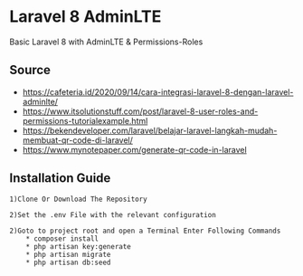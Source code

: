 # Laravel 8 AdminLTE
Basic Laravel 8 with AdminLTE & Permissions-Roles

## Source
* https://cafeteria.id/2020/09/14/cara-integrasi-laravel-8-dengan-laravel-adminlte/
* https://www.itsolutionstuff.com/post/laravel-8-user-roles-and-permissions-tutorialexample.html
* https://bekendeveloper.com/laravel/belajar-laravel-langkah-mudah-membuat-qr-code-di-laravel/
* https://www.mynotepaper.com/generate-qr-code-in-laravel

## Installation Guide
    1)Clone Or Download The Repository

    2)Set the .env File with the relevant configuration

    2)Goto to project root and open a Terminal Enter Following Commands 
        * composer install
        * php artisan key:generate
        * php artisan migrate
        * php artisan db:seed
